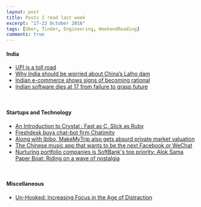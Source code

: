 ```yaml
---
layout: post
title: Posts I read last week
excerpt: "17-23 October 2016"
tags: [Uber, Tinder, Engineering, WeekendReading]
comments: true
---
```

#### India
* [UPI is a toll road](http://www.medianama.com/2016/10/223-upi-is-a-toll-road/)
* [Why India should be worried about China’s Lalho dam](http://www.livemint.com/Opinion/u143w6gzzfwkQs3t1wBu3O/Why-India-should-be-worried-about-Chinas-Lalho-dam.html)
* [Indian e-commerce shows signs of becoming rational](http://www.livemint.com/Opinion/2JaIIBW4OSc3D7IKnDaUrM/Indian-ecommerce-shows-signs-of-becoming-rational.html)
* [Indian software dies at 17 from failure to grasp future](http://www.livemint.com/Opinion/737W8zcjPA6lGWIajRCd6K/Indian-software-dies-at-17-from-failure-to-grasp-future.html)
<br />

#### Startups and Technology
* [An Introduction to Crystal : Fast as C, Slick as Ruby](https://blog.codeship.com/an-introduction-to-crystal-fast-as-c-slick-as-ruby)
* [Freshdesk buys chat-bot firm Chatimity](http://www.livemint.com/Companies/OjLJaFOJgcXehmZ9Up19OP/Freshdesk-buys-chatbot-firm-Chatimity.html)
* [Along with Ibibo, MakeMyTrip also gets absurd private market valuation](http://www.livemint.com/Money/2h2MuHNF72HyiW3GGY8T3N/Along-With-Ibibo-MakeMyTrip-also-gets-absurd-private-market.html)
* [The Chinese music app that wants to be the next Facebook or WeChat](http://www.livemint.com/Consumer/aHsIXUJmMsQrPC2CKBfjBJ/The-Chinese-music-app-that-wants-to-be-the-next-Facebook-or.html)
* [Nurturing portfolio companies is SoftBank's top priority: Alok Sama](http://economictimes.indiatimes.com/opinion/interviews/nurturing-portfolio-companies-is-softbanks-top-priority-alok-sama-president-of-softbank-group-international/articleshow/54945790.cms)
[Paper Boat: Riding on a wave of nostalgia](http://www.foundingfuel.com/video/paper-boat-riding-on-a-wave-of-nostalgia/)
<br />

#### Miscellaneous
* [Un-Hooked: Increasing Focus in the Age of Distraction](http://www.nirandfar.com/2015/06/un-hooked-increasing-focus-in-the-age-of-distraction-video.html)

